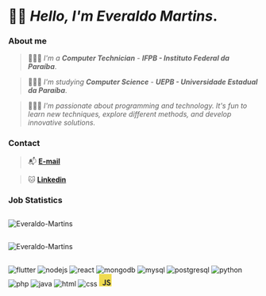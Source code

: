 # 👋🏽 _Hello, I'm **Everaldo Martins**_.

### About me

> 👨🏽‍🎓 _I'm a **Computer Technician** - **IFPB - Instituto Federal da Paraíba**_.

> 👨🏽‍💻 _I'm studying **Computer Science** - **UEPB - Universidade Estadual da Paraíba**_.

> 👨🏽‍💼 _I'm passionate about programming and technology. It's fun to learn new techniques, explore different methods, and develop innovative solutions._

### Contact

> 📬 **[E-mail](mailto:everaldoinfortecnico@gmail.com)**

> 🐱 **[Linkedin](https://www.linkedin.com/in/everaldo-martins-de-oliveira-214400b3)**

### Job Statistics
##

![Everaldo-Martins](https://github-readme-stats.vercel.app/api?username=Everaldo-Martins&show_icons=true&theme=transparent&hide_border=true)

##

![Everaldo-Martins](https://github-readme-stats.vercel.app/api/top-langs/?username=Everaldo-Martins&layout=donut&theme=transparent&hide_border=true)
    
##

<p align="left">
  <img height="25" alt="flutter" src="https://cdn.jsdelivr.net/gh/devicons/devicon@latest/icons/flutter/flutter-original.svg"/>
  <img height="25" alt="nodejs" src="https://cdn.jsdelivr.net/gh/devicons/devicon@latest/icons/nodejs/nodejs-original.svg"/>
  <img height="25" alt="react" src="https://cdn.jsdelivr.net/gh/devicons/devicon@latest/icons/react/react-original.svg"/>
  <img height="25" alt="mongodb" src="https://cdn.jsdelivr.net/gh/devicons/devicon@latest/icons/mongodb/mongodb-original-wordmark.svg"/>
  <img height="25" alt="mysql" src="https://cdn.jsdelivr.net/gh/devicons/devicon@latest/icons/mysql/mysql-original-wordmark.svg"/>
  <img height="25" alt="postgresql" src="https://cdn.jsdelivr.net/gh/devicons/devicon@latest/icons/postgresql/postgresql-original-wordmark.svg"/>
  <img height="25" alt="python" src="https://cdn.jsdelivr.net/gh/devicons/devicon@latest/icons/python/python-original.svg"/>
  <img height="25" alt="php" src="https://cdn.jsdelivr.net/gh/devicons/devicon@latest/icons/php/php-original.svg"/>
  <img height="25" alt="java" src="https://cdn.jsdelivr.net/gh/devicons/devicon@latest/icons/java/java-original-wordmark.svg"/>
  <img height="25" alt="html" src="https://cdn.jsdelivr.net/gh/devicons/devicon@latest/icons/html5/html5-original.svg"/>
  <img height="25" alt="css" src="https://cdn.jsdelivr.net/gh/devicons/devicon@latest/icons/css3/css3-original.svg"/>
  <img height="25" alt="javascript" src="https://raw.githubusercontent.com/github/explore/80688e429a7d4ef2fca1e82350fe8e3517d3494d/topics/javascript/javascript.png"/>
</p>
